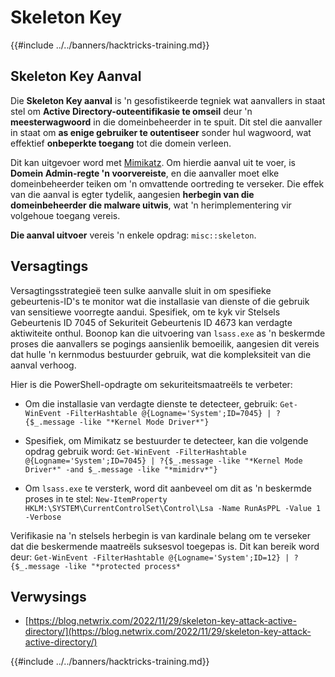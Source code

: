 # Skeleton Key

{{#include ../../banners/hacktricks-training.md}}

## Skeleton Key Aanval

Die **Skeleton Key aanval** is 'n gesofistikeerde tegniek wat aanvallers in staat stel om **Active Directory-outeentifikasie te omseil** deur 'n **meesterwagwoord** in die domeinbeheerder in te spuit. Dit stel die aanvaller in staat om **as enige gebruiker te outentiseer** sonder hul wagwoord, wat effektief **onbeperkte toegang** tot die domein verleen.

Dit kan uitgevoer word met [Mimikatz](https://github.com/gentilkiwi/mimikatz). Om hierdie aanval uit te voer, is **Domein Admin-regte 'n voorvereiste**, en die aanvaller moet elke domeinbeheerder teiken om 'n omvattende oortreding te verseker. Die effek van die aanval is egter tydelik, aangesien **herbegin van die domeinbeheerder die malware uitwis**, wat 'n herimplementering vir volgehoue toegang vereis.

**Die aanval uitvoer** vereis 'n enkele opdrag: `misc::skeleton`.

## Versagtings

Versagtingsstrategieë teen sulke aanvalle sluit in om spesifieke gebeurtenis-ID's te monitor wat die installasie van dienste of die gebruik van sensitiewe voorregte aandui. Spesifiek, om te kyk vir Stelsels Gebeurtenis ID 7045 of Sekuriteit Gebeurtenis ID 4673 kan verdagte aktiwiteite onthul. Boonop kan die uitvoering van `lsass.exe` as 'n beskermde proses die aanvallers se pogings aansienlik bemoeilik, aangesien dit vereis dat hulle 'n kernmodus bestuurder gebruik, wat die kompleksiteit van die aanval verhoog.

Hier is die PowerShell-opdragte om sekuriteitsmaatreëls te verbeter:

- Om die installasie van verdagte dienste te detecteer, gebruik: `Get-WinEvent -FilterHashtable @{Logname='System';ID=7045} | ?{$_.message -like "*Kernel Mode Driver*"}`

- Spesifiek, om Mimikatz se bestuurder te detecteer, kan die volgende opdrag gebruik word: `Get-WinEvent -FilterHashtable @{Logname='System';ID=7045} | ?{$_.message -like "*Kernel Mode Driver*" -and $_.message -like "*mimidrv*"}`

- Om `lsass.exe` te versterk, word dit aanbeveel om dit as 'n beskermde proses in te stel: `New-ItemProperty HKLM:\SYSTEM\CurrentControlSet\Control\Lsa -Name RunAsPPL -Value 1 -Verbose`

Verifikasie na 'n stelsels herbegin is van kardinale belang om te verseker dat die beskermende maatreëls suksesvol toegepas is. Dit kan bereik word deur: `Get-WinEvent -FilterHashtable @{Logname='System';ID=12} | ?{$_.message -like "*protected process*`

## Verwysings

- [https://blog.netwrix.com/2022/11/29/skeleton-key-attack-active-directory/](https://blog.netwrix.com/2022/11/29/skeleton-key-attack-active-directory/)

{{#include ../../banners/hacktricks-training.md}}
